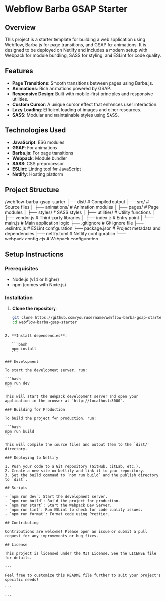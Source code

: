 # Webflow Barba GSAP Starter

## Overview

This project is a starter template for building a web application using Webflow, Barba.js for page transitions, and GSAP for animations. It is designed to be deployed on Netlify and includes a modern setup with Webpack for module bundling, SASS for styling, and ESLint for code quality.

## Features

- **Page Transitions**: Smooth transitions between pages using Barba.js.
- **Animations**: Rich animations powered by GSAP.
- **Responsive Design**: Built with mobile-first principles and responsive utilities.
- **Custom Cursor**: A unique cursor effect that enhances user interaction.
- **Lazy Loading**: Efficient loading of images and other resources.
- **SASS**: Modular and maintainable styles using SASS.

## Technologies Used

- **JavaScript**: ES6 modules
- **GSAP**: For animations
- **Barba.js**: For page transitions
- **Webpack**: Module bundler
- **SASS**: CSS preprocessor
- **ESLint**: Linting tool for JavaScript
- **Netlify**: Hosting platform

## Project Structure

/webflow-barba-gsap-starter
├── dist/ # Compiled output
├── src/ # Source files
│ ├── animations/ # Animation modules
│ ├── pages/ # Page modules
│ ├── styles/ # SASS styles
│ ├── utilities/ # Utility functions
│ ├── vendor.js # Third-party libraries
│ ├── index.js # Entry point
│ └── main.js # Main application logic
├── .gitignore # Git ignore file
├── .eslintrc.js # ESLint configuration
├── package.json # Project metadata and dependencies
├── netlify.toml # Netlify configuration
└── webpack.config.cjs # Webpack configuration

## Setup Instructions

### Prerequisites

- Node.js (v14 or higher)
- npm (comes with Node.js)

### Installation

1. **Clone the repository**:

   ```bash
   git clone https://github.com/yourusername/webflow-barba-gsap-starter.git
   cd webflow-barba-gsap-starter
   ```

````

2. **Install dependencies**:

   ```bash
   npm install
   ```

### Development

To start the development server, run:

```bash
npm run dev
```

This will start the Webpack development server and open your application in the browser at `http://localhost:3000`.

### Building for Production

To build the project for production, run:

```bash
npm run build
```

This will compile the source files and output them to the `dist/` directory.

### Deploying to Netlify

1. Push your code to a Git repository (GitHub, GitLab, etc.).
2. Create a new site on Netlify and link it to your repository.
3. Set the build command to `npm run build` and the publish directory to `dist`.

## Scripts

- `npm run dev`: Start the development server.
- `npm run build`: Build the project for production.
- `npm run start`: Start the Webpack Dev Server.
- `npm run lint`: Run ESLint to check for code quality issues.
- `npm run format`: Format code using Prettier.

## Contributing

Contributions are welcome! Please open an issue or submit a pull request for any improvements or bug fixes.

## License

This project is licensed under the MIT License. See the LICENSE file for details.

---

Feel free to customize this README file further to suit your project's specific needs!

```

```
````

